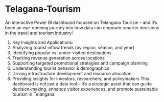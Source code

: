 # Telagana-Tourism

 An interactive Power BI dashboard focused on Telangana Tourism – and it’s been an eye-opening journey into how data can empower smarter decisions in the travel and tourism industry!
 1. Key Insights and Applications:
 2. Analyzing tourist inflow trends (by region, season, and year)
 3. Identifying popular vs. under-visited destinations
 4. Tracking revenue generation across locations
 5. Supporting targeted promotional strategies and campaign planning
 6. Understanding tourist behavior & demographics
 7. Driving infrastructure development and resource allocation
 8. Providing insights for investors, researchers, and policymakers
This dashboard is not just a data tool – it’s a strategic asset that can guide decision-making, enhance visitor experiences, and promote sustainable tourism in Telangana.

